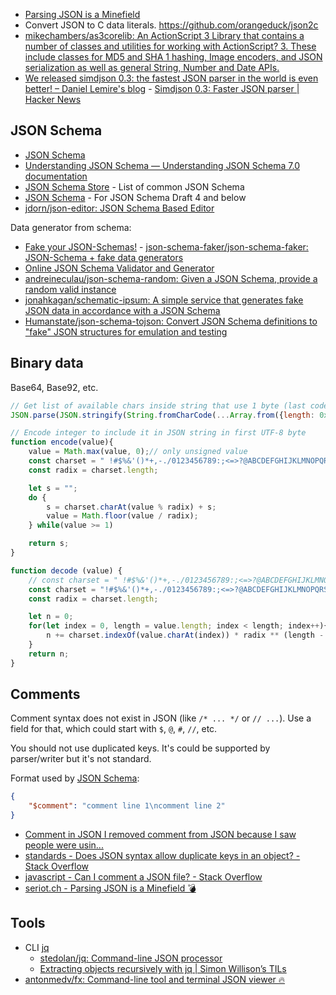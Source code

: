 - [Parsing JSON is a Minefield](https://web.archive.org/web/20211012051215/http://seriot.ch/projects/parsing_json.html)
- Convert JSON to C data literals. https://github.com/orangeduck/json2c
- [mikechambers/as3corelib: An ActionScript 3 Library that contains a number of classes and utilities for working with ActionScript? 3. These include classes for MD5 and SHA 1 hashing, Image encoders, and JSON serialization as well as general String, Number and Date APIs.](https://github.com/mikechambers/as3corelib)
- [We released simdjson 0.3: the fastest JSON parser in the world is even better! – Daniel Lemire's blog](https://lemire.me/blog/2020/03/31/we-released-simdjson-0-3-the-fastest-json-parser-in-the-world-is-even-better/) - [Simdjson 0.3: Faster JSON parser | Hacker News](https://news.ycombinator.com/item?id=22745351)

## JSON Schema

- [JSON Schema](http://json-schema.org/)
- [Understanding JSON Schema — Understanding JSON Schema 7.0 documentation](https://json-schema.org/understanding-json-schema/index.html)
- [JSON Schema Store](http://schemastore.org/json/) - List of common JSON Schema
- [JSON Schema](https://cswr.github.io/JsonSchema/) - For JSON Schema Draft 4 and below
- [jdorn/json-editor: JSON Schema Based Editor](https://github.com/jdorn/json-editor)

Data generator from schema:

- [Fake your JSON-Schemas!](https://json-schema-faker.js.org) - [json-schema-faker/json-schema-faker: JSON-Schema + fake data generators](https://github.com/json-schema-faker/json-schema-faker)
- [Online JSON Schema Validator and Generator](https://extendsclass.com/json-schema-validator.html)
- [andreineculau/json-schema-random: Given a JSON Schema, provide a random valid instance](https://github.com/andreineculau/json-schema-random)
- [jonahkagan/schematic-ipsum: A simple service that generates fake JSON data in accordance with a JSON Schema](https://github.com/jonahkagan/schematic-ipsum)
- [Humanstate/json-schema-tojson: Convert JSON Schema definitions to "fake" JSON structures for emulation and testing](https://github.com/Humanstate/json-schema-tojson)

## Binary data

Base64, Base92, etc.

```js
// Get list of available chars inside string that use 1 byte (last code point usable in UTF-8 is 0x7F https://en.wikipedia.org/wiki/UTF-8, ASCII 7bits only) and doesn't require JSON encoding
JSON.parse(JSON.stringify(String.fromCharCode(...Array.from({length: 0x7F + 1}, (value, index) => index))).replace(/\\(u[0-9a-z]{4,}|.)/gi, ""))
```

```js
// Encode integer to include it in JSON string in first UTF-8 byte
function encode(value){
	value = Math.max(value, 0);// only unsigned value
	const charset = " !#$%&'()*+,-./0123456789:;<=>?@ABCDEFGHIJKLMNOPQRSTUVWXYZ[]^_`abcdefghijklmnopqrstuvwxyz{|}~";
	const radix = charset.length;

	let s = "";
	do {
		s = charset.charAt(value % radix) + s;
		value = Math.floor(value / radix);
	} while(value >= 1)

	return s;
}

function decode (value) {
	// const charset = " !#$%&'()*+,-./0123456789:;<=>?@ABCDEFGHIJKLMNOPQRSTUVWXYZ[]^_`abcdefghijklmnopqrstuvwxyz{|}~"
	const charset = "!#$%&'()*+,-./0123456789:;<=>?@ABCDEFGHIJKLMNOPQRSTUVWXYZ[]^_`abcdefghijklmnopqrstuvwxyz{|}~";
	const radix = charset.length;

	let n = 0;
	for(let index = 0, length = value.length; index < length; index++){
		n += charset.indexOf(value.charAt(index)) * radix ** (length - 1 - index);
	}
	return n;
}
```

## Comments

Comment syntax does not exist in JSON (like `/* ... */` or `// ...`). Use a field for that, which could start with `$`, `@`, `#`, `//`, etc.

You should not use duplicated keys. It's could be supported by parser/writer but it's not standard.

Format used by [JSON Schema](https://json-schema.org/understanding-json-schema/reference/generic.html#comments):

```json
{
	"$comment": "comment line 1\ncomment line 2"
}
```

- [Comment in JSON I removed comment from JSON because I saw people were usin...](https://plus.google.com/+DouglasCrockfordEsq/posts/RK8qyGVaGSr)
- [standards - Does JSON syntax allow duplicate keys in an object? - Stack Overflow](https://stackoverflow.com/questions/21832701/does-json-syntax-allow-duplicate-keys-in-an-object)
- [javascript - Can I comment a JSON file? - Stack Overflow](https://stackoverflow.com/questions/244777/can-i-comment-a-json-file)
- [seriot.ch - Parsing JSON is a Minefield 💣](http://seriot.ch/parsing_json.html#41)

## Tools

- CLI [jq](https://stedolan.github.io/jq/)
	- [stedolan/jq: Command-line JSON processor](https://github.com/stedolan/jq)
	- [Extracting objects recursively with jq | Simon Willison’s TILs](https://til.simonwillison.net/jq/extracting-objects-recursively)
- [antonmedv/fx: Command-line tool and terminal JSON viewer 🔥](https://github.com/antonmedv/fx)
